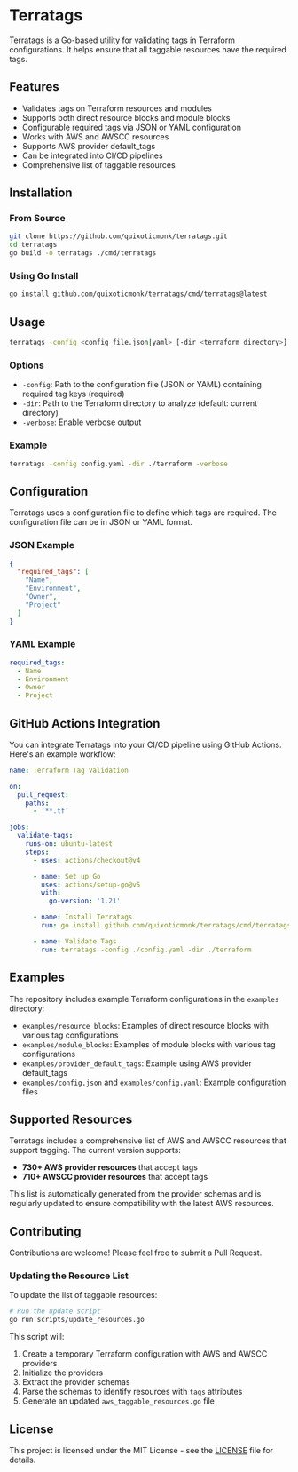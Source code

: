 # Terratags

Terratags is a Go-based utility for validating tags in Terraform configurations. It helps ensure that all taggable resources have the required tags.

## Features

- Validates tags on Terraform resources and modules
- Supports both direct resource blocks and module blocks
- Configurable required tags via JSON or YAML configuration
- Works with AWS and AWSCC resources
- Supports AWS provider default_tags
- Can be integrated into CI/CD pipelines
- Comprehensive list of taggable resources

## Installation

### From Source

```bash
git clone https://github.com/quixoticmonk/terratags.git
cd terratags
go build -o terratags ./cmd/terratags
```

### Using Go Install

```bash
go install github.com/quixoticmonk/terratags/cmd/terratags@latest
```

## Usage

```bash
terratags -config <config_file.json|yaml> [-dir <terraform_directory>] [-verbose]
```

### Options

- `-config`: Path to the configuration file (JSON or YAML) containing required tag keys (required)
- `-dir`: Path to the Terraform directory to analyze (default: current directory)
- `-verbose`: Enable verbose output

### Example

```bash
terratags -config config.yaml -dir ./terraform -verbose
```

## Configuration

Terratags uses a configuration file to define which tags are required. The configuration file can be in JSON or YAML format.

### JSON Example

```json
{
  "required_tags": [
    "Name",
    "Environment",
    "Owner",
    "Project"
  ]
}
```

### YAML Example

```yaml
required_tags:
  - Name
  - Environment
  - Owner
  - Project
```

## GitHub Actions Integration

You can integrate Terratags into your CI/CD pipeline using GitHub Actions. Here's an example workflow:

```yaml
name: Terraform Tag Validation

on:
  pull_request:
    paths:
      - '**.tf'

jobs:
  validate-tags:
    runs-on: ubuntu-latest
    steps:
      - uses: actions/checkout@v4

      - name: Set up Go
        uses: actions/setup-go@v5
        with:
          go-version: '1.21'

      - name: Install Terratags
        run: go install github.com/quixoticmonk/terratags/cmd/terratags@latest

      - name: Validate Tags
        run: terratags -config ./config.yaml -dir ./terraform
```

## Examples

The repository includes example Terraform configurations in the `examples` directory:

- `examples/resource_blocks`: Examples of direct resource blocks with various tag configurations
- `examples/module_blocks`: Examples of module blocks with various tag configurations
- `examples/provider_default_tags`: Example using AWS provider default_tags
- `examples/config.json` and `examples/config.yaml`: Example configuration files

## Supported Resources

Terratags includes a comprehensive list of AWS and AWSCC resources that support tagging. The current version supports:

- **730+ AWS provider resources** that accept tags
- **710+ AWSCC provider resources** that accept tags

This list is automatically generated from the provider schemas and is regularly updated to ensure compatibility with the latest AWS resources.

## Contributing

Contributions are welcome! Please feel free to submit a Pull Request.

### Updating the Resource List

To update the list of taggable resources:

```bash
# Run the update script
go run scripts/update_resources.go
```

This script will:
1. Create a temporary Terraform configuration with AWS and AWSCC providers
2. Initialize the providers
3. Extract the provider schemas
4. Parse the schemas to identify resources with `tags` attributes
5. Generate an updated `aws_taggable_resources.go` file

## License

This project is licensed under the MIT License - see the [LICENSE](LICENSE) file for details.
